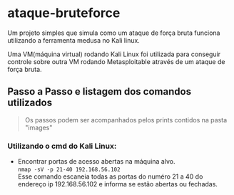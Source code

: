 # ataque-bruteforce
Um projeto simples que simula como um ataque de força bruta funciona utilizando a ferramenta medusa no Kali linux.

Uma VM(máquina virtual) rodando Kali Linux foi utilizada para conseguir controle sobre outra VM rodando Metasploitable através de um ataque de força bruta.

## Passo a Passo e listagem dos comandos utilizados
> Os passos podem ser acompanhados pelos prints contidos na pasta "images"
### Utilizando o cmd do Kali Linux:

- Encontrar portas de acesso abertas na máquina alvo. \
`nmap -sV -p 21-40 192.168.56.102`\
Esse comando escaneia todas as portas do numéro 21 a 40 do endereço ip 192.168.56.102 e informa se estão abertas ou fechadas.

